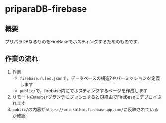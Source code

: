# priparaDB-firebase

## 概要

プリパラDBなるものをFireBaseでホスティングするためのものです．

## 作業の流れ

1. 作業
    - `firebase.rules.json`で，データベースの構造?やパーミッションを定義します
    - `public/`で，firebase内にてホスティングするページを作成します
2. リモートの`master`ブランチにプッシュするとCI経由でFireBaseにデプロイされます
3. `public/`の内容が`https://prickathon.firebaseapp.com/`に反映されているか確認